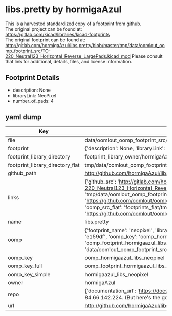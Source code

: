# libs.pretty by hormigaAzul  
This is a harvested standardized copy of a footprint from github.  
The original project can be found at:  
https://gitlab.com/kicad/libraries/kicad-footprints  
The original footprint can be found at:
http://gitlab.com/hormigaAzul/libs.pretty/blob/master/tmp/data/oomlout_oomp_footprint_src/TO-220_Neutral123_Horizontal_Reverse_LargePads.kicad_mod
Please consult that link for additional, details, files, and license information.  
## Footprint Details
* description: None  
* libraryLink: NeoPixel  
* number_of_pads: 4  
## yaml dump  
| Key | Value |  
| --- | --- |  
| file | data/oomlout_oomp_footprint_src/libs.pretty/NeoPixel.kicad_mod |  
| footprint | {'description': None, 'libraryLink': 'NeoPixel', 'number_of_pads': 4} |  
| footprint_library_directory | footprint_library_owner/hormigaAzul_libs.pretty |  
| footprint_library_directory_flat | tmp/data/oomlout_oomp_footprint_src/footprints_flat/hormigaazul_libs_neopixel/working |  
| github_path | http://github.com/hormigaAzul/libs.pretty/blob/master/tmp/data/oomlout_oomp_footprint_src/NeoPixel.kicad_mod |  
| links | {'github_src': 'http://gitlab.com/hormigaAzul/libs.pretty/blob/master/tmp/data/oomlout_oomp_footprint_src/TO-220_Neutral123_Horizontal_Reverse_LargePads.kicad_mod', 'github_src_repo': 'https://gitlab.com/kicad/libraries/kicad-footprints', 'oomp_bot': 'tmp/data/oomlout_oomp_footprint_src/footprints/hormigaazul_libs_neopixel/working', 'oomp_bot_github': 'https://github.com/oomlout/oomlout_oomp_footprint_bot/tree/main/tmp/data/oomlout_oomp_footprint_src/footprints/hormigaazul_libs_neopixel/working', 'oomp_src_flat': 'footprints_flat/tmp/data/oomlout_oomp_footprint_src/footprints_flat/hormigaazul_libs_neopixel/working', 'oomp_src_flat_github': 'https://github.com/oomlout/oomlout_oomp_footprint_src/tree/main/tmp/data/oomlout_oomp_footprint_src/footprints_flat/hormigaazul_libs_neopixel/working'} |  
| name | libs.pretty |  
| oomp | {'footprint_name': 'neopixel', 'library_name': 'libs', 'md5': 'e159dfdf72eca31ce8398cf8cbef4f2c', 'md5_10': 'e159dfdf72', 'md5_5': 'e159d', 'md5_6': 'e159df', 'oomp_key': 'oomp_hormigaazul_libs_neopixel', 'oomp_key_extra': 'oomp_footprint_hormigaazul_libs_neopixel', 'oomp_key_full': 'oomp_footprint_hormigaazul_libs_neopixel_e159df', 'oomp_key_simple': 'hormigaazul_libs_neopixel', 'original_filename': 'data/oomlout_oomp_footprint_src/libs.pretty/NeoPixel.kicad_mod', 'owner_name': 'hormigaazul'} |  
| oomp_key | oomp_hormigaazul_libs_neopixel |  
| oomp_key_full | oomp_footprint_hormigaazul_libs_neopixel |  
| oomp_key_simple | hormigaazul_libs_neopixel |  
| owner | hormigaAzul |  
| repo | {'documentation_url': 'https://docs.github.com/rest/overview/resources-in-the-rest-api#rate-limiting', 'message': "API rate limit exceeded for 84.66.142.224. (But here's the good news: Authenticated requests get a higher rate limit. Check out the documentation for more details.)"} |  
| url | http://github.com/hormigaAzul/libs.pretty |  

